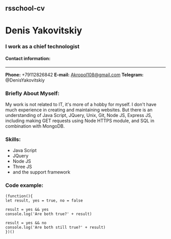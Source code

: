 ## rsschool-сv
# Denis Yakovitskiy
### I work as a chief technologist
#### Contact information:
---
**Phone:** +79112826842
**E-mail:** Akropol108@gmail.com
**Telegram:** @DenisYakovitskiy

### Briefly About Myself:
My work is not related to IT, it's more of a hobby for myself. 
I don't have much experience in creating and maintaining websites. 
But there is an understanding of Java Script, JQuery, Unix, Git, Node JS, Express JS, 
including making GET requests using Node HTTPS module, and SQL in combination with MongoDB.

### Skills:
* Java Script
* JQuery
* Node JS
* Three JS
* and the support framework 

### Code example:
```
(function(){
let result, yes = true, no = false

result = yes && yes
console.log('Are both true?' + result)

result = yes && no
console.log('Are both still true?' + result)
})()

```

